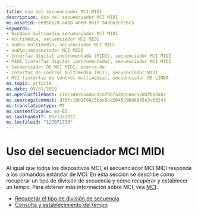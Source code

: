 ```yaml
---
title: Uso del secuenciador MCI MIDI
description: Uso del secuenciador MCI MIDI
ms.assetid: e6958b28-a400-4060-9b1f-94d0b2cf26c3
keywords:
- Windows multimedia,secuenciador MCI MIDI
- multimedia, secuenciador MCI MIDI
- audio multimedia, secuenciador MCI MIDI
- audio,secuenciador MCI MIDI
- Interfaz digital instrumentada (MIDI), secuenciador MCI MIDI
- MIDI (interfaz digital instrumentada), secuenciador MCI MIDI
- Secuenciador DE MCI MIDI, acerca de
- Interfaz de control multimedia (MCI), secuenciador MIDI
- MCI (interfaz de control multimedia), secuenciador DE LÍNEA
ms.topic: article
ms.date: 05/31/2018
ms.openlocfilehash: c10c34b955a46cdcafdbfa3aec66c5260fb33507
ms.sourcegitcommit: d75fc10b9f0825bbe5ce5045c90d4045e3c53243
ms.translationtype: MT
ms.contentlocale: es-ES
ms.lasthandoff: 09/13/2021
ms.locfileid: "127071733"
---
```

# <a name="using-the-mci-midi-sequencer"></a>Uso del secuenciador MCI MIDI

Al igual que todos los dispositivos MCI, el secuenciador MCI MIDI responde a los comandos estándar de MCI. En esta sección se describe cómo recuperar un tipo de división de secuencia y cómo recuperar y establecer un tempo. Para obtener más información sobre MCI, vea [MCI](mci.md).

-   [Recuperar el tipo de división de secuencia](retrieving-the-sequence-division-type.md)
-   [Consulta y establecimiento del tempo](querying-and-setting-the-tempo.md)

 

 




